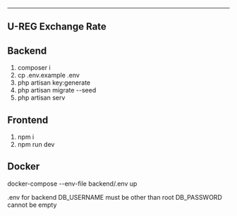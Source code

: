 --------------------
U-REG Exchange Rate
--------------------

Backend
---------------------------------------------------
1. composer i
2. cp .env.example .env
3. php artisan key:generate
4. php artisan migrate --seed
5. php artisan serv


Frontend
---------------------------------------------------
1. npm i
2. npm run dev

Docker
---------------------------------------------------
docker-compose --env-file backend/.env up

.env for backend 
DB_USERNAME must be other than root
DB_PASSWORD cannot be empty